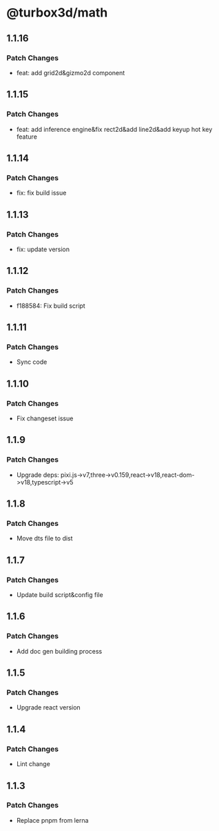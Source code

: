 # @turbox3d/math

## 1.1.16

### Patch Changes

- feat: add grid2d&gizmo2d component

## 1.1.15

### Patch Changes

- feat: add inference engine&fix rect2d&add line2d&add keyup hot key feature

## 1.1.14

### Patch Changes

- fix: fix build issue

## 1.1.13

### Patch Changes

- fix: update version

## 1.1.12

### Patch Changes

- f188584: Fix build script

## 1.1.11

### Patch Changes

- Sync code

## 1.1.10

### Patch Changes

- Fix changeset issue

## 1.1.9

### Patch Changes

- Upgrade deps: pixi.js->v7,three->v0.159,react->v18,react-dom->v18,typescript->v5

## 1.1.8

### Patch Changes

- Move dts file to dist

## 1.1.7

### Patch Changes

- Update build script&config file

## 1.1.6

### Patch Changes

- Add doc gen building process

## 1.1.5

### Patch Changes

- Upgrade react version

## 1.1.4

### Patch Changes

- Lint change

## 1.1.3

### Patch Changes

- Replace pnpm from lerna
